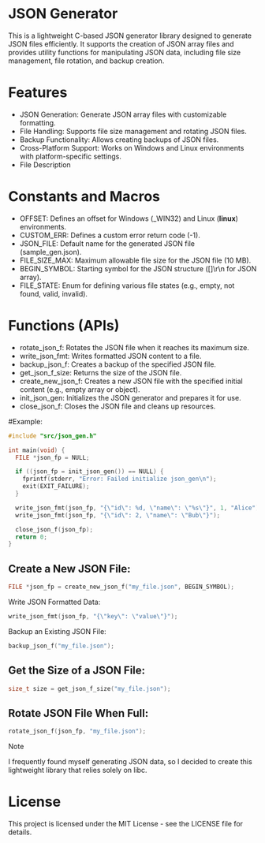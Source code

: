 # JSON Generator
This is a lightweight C-based JSON generator library designed to generate JSON files efficiently. It supports the creation of JSON array files and provides utility functions for manipulating JSON data, including file size management, file rotation, and backup creation.

# Features
- JSON Generation: Generate JSON array files with customizable formatting.
- File Handling: Supports file size management and rotating JSON files.
- Backup Functionality: Allows creating backups of JSON files.
- Cross-Platform Support: Works on Windows and Linux environments with platform-specific settings.
- File Description
# Constants and Macros
- OFFSET: Defines an offset for Windows (_WIN32) and Linux (__linux__) environments.
- CUSTOM_ERR: Defines a custom error return code (-1).
- JSON_FILE: Default name for the generated JSON file (sample_gen.json).
- FILE_SIZE_MAX: Maximum allowable file size for the JSON file (10 MB).
- BEGIN_SYMBOL: Starting symbol for the JSON structure ([]\r\n for JSON array).
- FILE_STATE: Enum for defining various file states (e.g., empty, not found, valid, invalid).
# Functions (APIs)
- rotate_json_f: Rotates the JSON file when it reaches its maximum size.
- write_json_fmt: Writes formatted JSON content to a file.
- backup_json_f: Creates a backup of the specified JSON file.
- get_json_f_size: Returns the size of the JSON file.
- create_new_json_f: Creates a new JSON file with the specified initial content (e.g., empty array or object).
- init_json_gen: Initializes the JSON generator and prepares it for use.
- close_json_f: Closes the JSON file and cleans up resources.

#Example:
```c
#include "src/json_gen.h"

int main(void) {
  FILE *json_fp = NULL;

  if ((json_fp = init_json_gen()) == NULL) {
    fprintf(stderr, "Error: Failed initialize json_gen\n");
    exit(EXIT_FAILURE);
  }

  write_json_fmt(json_fp, "{\"id\": %d, \"name\": \"%s\"}", 1, "Alice");
  write_json_fmt(json_fp, "{\"id\": 2, \"name\": \"Bub\"}");

  close_json_f(json_fp);
  return 0;
}
```
## Create a New JSON File:
```c
FILE *json_fp = create_new_json_f("my_file.json", BEGIN_SYMBOL);
```

Write JSON Formatted Data:
```c
write_json_fmt(json_fp, "{\"key\": \"value\"}");
```

Backup an Existing JSON File:
```c
backup_json_f("my_file.json");
```

## Get the Size of a JSON File:
```c
size_t size = get_json_f_size("my_file.json");
```
## Rotate JSON File When Full:
```c
rotate_json_f(json_fp, "my_file.json");
```
> [!NOTE]
> I frequently found myself generating JSON data, so I decided to create this lightweight library that relies solely on libc.

# License
This project is licensed under the MIT License - see the LICENSE file for details.
